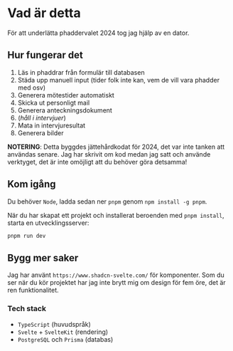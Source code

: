 # Vad är detta

För att underlätta phaddervalet 2024 tog jag hjälp av en dator.

## Hur fungerar det

1. Läs in phaddrar från formulär till databasen
2. Städa upp manuell input (tider folk inte kan, vem de vill vara phadder med osv)
3. Generera mötestider automatiskt
4. Skicka ut personligt mail
5. Generera anteckningsdokument
6. (_håll i intervjuer_)
7. Mata in intervjuresultat
8. Generera bilder

**NOTERING**: Detta byggdes jättehårdkodat för 2024, det var inte tanken att användas senare. Jag har skrivit om kod medan jag satt och använde verktyget, det är inte omöjligt att du behöver göra detsamma!

## Kom igång

Du behöver `Node`, ladda sedan ner `pnpm` genom `npm install -g pnpm`.

När du har skapat ett projekt och installerat beroenden med `pnpm install`, starta en utvecklingsserver:

```bash
pnpm run dev
```

## Bygg mer saker

Jag har använt `https://www.shadcn-svelte.com/` för komponenter. Som du ser när du kör projektet har jag inte brytt mig om design för fem öre, det är ren funktionalitet.

### Tech stack

- `TypeScript` (huvudspråk)
- `Svelte` + `SvelteKit` (rendering)
- `PostgreSQL` och `Prisma` (databas)
